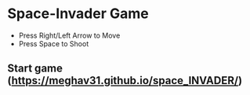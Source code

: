 # Space-Invader  Game

- Press Right/Left Arrow to Move
- Press Space to Shoot

## Start game (https://meghav31.github.io/space_INVADER/)
